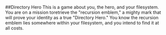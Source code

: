 ##Directory Hero
This is a game about you, the hero, and your filesystem. You are on a mission toretrieve the "recursion emblem," a mighty mark that will prove your identity as a true "Directory Hero." You know the recursion emblem lies somewhere within 
your filesystem, and you intend to find it at all costs.

